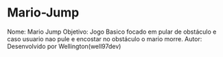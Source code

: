 # Mario-Jump

Nome: Mario Jump
Objetivo: Jogo Basico focado em pular de obstáculo e caso usuario nao pule e encostar no obstáculo o mario morre.
Autor: Desenvolvido por Wellington(well97dev)
